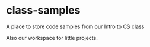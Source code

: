 # class-samples
A place to store code samples from our Intro to CS class

Also our workspace for little projects. 
